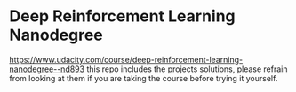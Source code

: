# Deep Reinforcement Learning Nanodegree

https://www.udacity.com/course/deep-reinforcement-learning-nanodegree--nd893 this repo includes the projects solutions, please refrain from looking at them if you are taking the course before trying it yourself.
